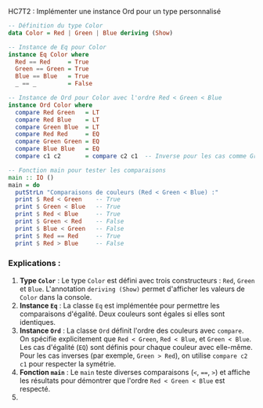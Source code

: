 HC7T2 : Implémenter une instance Ord pour un type personnalisé

```haskell
-- Définition du type Color
data Color = Red | Green | Blue deriving (Show)

-- Instance de Eq pour Color
instance Eq Color where
  Red == Red     = True
  Green == Green = True
  Blue == Blue   = True
  _ == _         = False

-- Instance de Ord pour Color avec l'ordre Red < Green < Blue
instance Ord Color where
  compare Red Green   = LT
  compare Red Blue    = LT
  compare Green Blue  = LT
  compare Red Red     = EQ
  compare Green Green = EQ
  compare Blue Blue   = EQ
  compare c1 c2       = compare c2 c1  -- Inverse pour les cas comme Green < Red

-- Fonction main pour tester les comparaisons
main :: IO ()
main = do
  putStrLn "Comparaisons de couleurs (Red < Green < Blue) :"
  print $ Red < Green    -- True
  print $ Green < Blue   -- True
  print $ Red < Blue     -- True
  print $ Green < Red    -- False
  print $ Blue < Green   -- False
  print $ Red == Red     -- True
  print $ Red > Blue     -- False
```

### Explications :
1. **Type `Color`** : Le type `Color` est défini avec trois constructeurs : `Red`, `Green` et `Blue`. L'annotation `deriving (Show)` permet d'afficher les valeurs de `Color` dans la console.
2. **Instance `Eq`** : La classe `Eq` est implémentée pour permettre les comparaisons d'égalité. Deux couleurs sont égales si elles sont identiques.
3. **Instance `Ord`** : La classe `Ord` définit l'ordre des couleurs avec `compare`. On spécifie explicitement que `Red < Green`, `Red < Blue`, et `Green < Blue`. Les cas d'égalité (`EQ`) sont définis pour chaque couleur avec elle-même. Pour les cas inverses (par exemple, `Green > Red`), on utilise `compare c2 c1` pour respecter la symétrie.
4. **Fonction `main`** : Le `main` teste diverses comparaisons (`<`, `==`, `>`) et affiche les résultats pour démontrer que l'ordre `Red < Green < Blue` est respecté.
5. 
